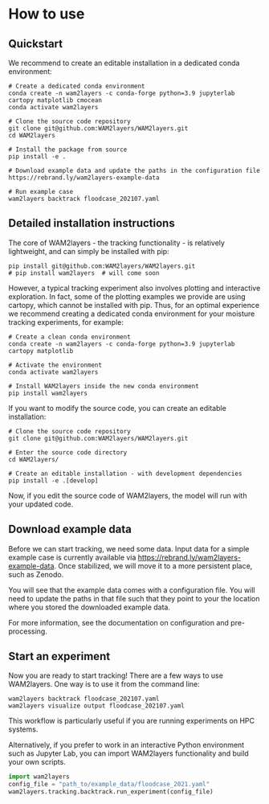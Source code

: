 # How to use

## Quickstart
We recommend to create an editable installation in a dedicated conda environment:

```
# Create a dedicated conda environment
conda create -n wam2layers -c conda-forge python=3.9 jupyterlab cartopy matplotlib cmocean
conda activate wam2layers

# Clone the source code repository
git clone git@github.com:WAM2layers/WAM2layers.git
cd WAM2layers

# Install the package from source
pip install -e .

# Download example data and update the paths in the configuration file
https://rebrand.ly/wam2layers-example-data

# Run example case
wam2layers backtrack floodcase_202107.yaml
```

## Detailed installation instructions

The core of WAM2layers - the tracking functionality - is relatively
lightweight, and can simply be installed with pip:

```
pip install git@github.com:WAM2layers/WAM2layers.git
# pip install wam2layers  # will come soon
```

However, a typical tracking experiment also involves plotting and interactive
exploration. In fact, some of the plotting examples we provide are using
cartopy, which cannot be installed with pip. Thus, for an optimal experience we
recommend creating a dedicated conda environment for your moisture tracking
experiments, for example:

```
# Create a clean conda environment
conda create -n wam2layers -c conda-forge python=3.9 jupyterlab cartopy matplotlib

# Activate the environment
conda activate wam2layers

# Install WAM2layers inside the new conda environment
pip install wam2layers
```

If you want to modify the source code, you can create an editable installation:
```
# Clone the source code repository
git clone git@github.com:WAM2layers/WAM2layers.git

# Enter the source code directory
cd WAM2layers/

# Create an editable installation - with development dependencies
pip install -e .[develop]
```

Now, if you edit the source code of WAM2layers, the model will run with your
updated code.

## Download example data

Before we can start tracking, we need some data. Input data for a simple example
case is currently available via https://rebrand.ly/wam2layers-example-data. Once
stabilized, we will move it to a more persistent place, such as Zenodo.

You will see that the example data comes with a configuration file. You will
need to update the paths in that file such that they point to your the location
where you stored the downloaded example data.

For more information, see the documentation on configuration and pre-processing.

## Start an experiment

Now you are ready to start tracking! There are a few ways to use WAM2layers. One
way is to use it from the command line:
```
wam2layers backtrack floodcase_202107.yaml
wam2layers visualize output floodcase_202107.yaml
```

This workflow is particularly useful if you are running experiments on HPC
systems.

Alternatively, if you prefer to work in an interactive Python environment such
as Jupyter Lab, you can import WAM2layers functionality and build your own scripts.

```python
import wam2layers
config_file = "path_to/example_data/floodcase_2021.yaml"
wam2layers.tracking.backtrack.run_experiment(config_file)
```
